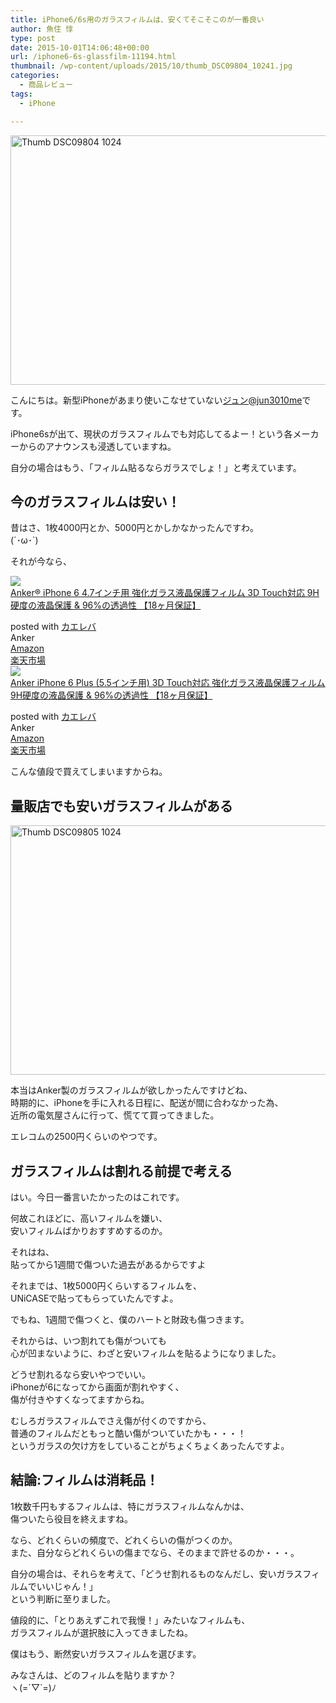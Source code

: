 ```yaml
---
title: iPhone6/6s用のガラスフィルムは、安くてそこそこのが一番良い
author: 魚住 惇
type: post
date: 2015-10-01T14:06:48+00:00
url: /iphone6-6s-glassfilm-11194.html
thumbnail: /wp-content/uploads/2015/10/thumb_DSC09804_10241.jpg
categories:
  - 商品レビュー
tags:
  - iPhone

---
```

<img decoding="async" loading="lazy" src="/wp-content/uploads/2015/10/thumb_DSC09804_10241.jpg" alt="Thumb DSC09804 1024" title="thumb_DSC09804_1024.jpg" border="0" width="599" height="399" /><!--more-->

こんにちは。新型iPhoneがあまり使いこなせていない[ジュン@jun3010me][1]です。

iPhone6sが出て、現状のガラスフィルムでも対応してるよー！という各メーカーからのアナウンスも浸透していますね。

自分の場合はもう、「フィルム貼るならガラスでしょ！」と考えています。

## 今のガラスフィルムは安い！

昔はさ、1枚4000円とか、5000円とかしかなかったんですわ。  
(´･ω･\`)

それが今なら、

<div class="kaerebalink-box">
  <div class="kaerebalink-image">
    <a href="http://www.amazon.co.jp/exec/obidos/ASIN/B00U13K6Q4/jn050191-22/ref=nosim/" target="_blank" ><img decoding="async" src="http://ecx.images-amazon.com/images/I/51W6M2X09zL._SL160_.jpg" style="border: none;" /></a>
  </div>
  <div class="kaerebalink-info">
    <div class="kaerebalink-name">
      <a href="http://www.amazon.co.jp/exec/obidos/ASIN/B00U13K6Q4/jn050191-22/ref=nosim/" target="_blank" >Anker® iPhone 6 4.7インチ用 強化ガラス液晶保護フィルム 3D Touch対応 9H硬度の液晶保護 & 96%の透過性 【18ヶ月保証】</a></p>
      <div class="kaerebalink-powered-date">
        posted with <a href="http://kaereba.com" rel="nofollow" target="_blank">カエレバ</a>
      </div>
    </div>
    <div class="kaerebalink-detail">
      Anker
    </div>
    <div class="kaerebalink-link1">
      <div class="shoplinkamazon">
        <a href="http://www.amazon.co.jp/gp/search?keywords=iphone6%20%83K%83%89%83X%83t%83B%83%8B%83%80%20anker&#038;__mk_ja_JP=%83J%83%5E%83J%83i&#038;tag=jn050191-22" target="_blank" >Amazon</a>
      </div>
      <div class="shoplinkrakuten">
        <a href="http://hb.afl.rakuten.co.jp/hgc/13c945af.7f4d37c0.13c945b0.d426235d/?pc=http%3A%2F%2Fsearch.rakuten.co.jp%2Fsearch%2Fmall%2Fiphone6%2520%25E3%2582%25AC%25E3%2583%25A9%25E3%2582%25B9%25E3%2583%2595%25E3%2582%25A3%25E3%2583%25AB%25E3%2583%25A0%2520anker%2F-%2Ff.1-p.1-s.1-sf.0-st.A-v.2%3Fx%3D0%26scid%3Daf_ich_link_urltxt%26m%3Dhttp%3A%2F%2Fm.rakuten.co.jp%2F" target="_blank" >楽天市場</a>
      </div>
    </div>
  </div>
  <div class="booklink-footer" style="clear: left">
  </div>
</div>



<div class="kaerebalink-box">
  <div class="kaerebalink-image">
    <a href="http://www.amazon.co.jp/exec/obidos/ASIN/B00U13U7JA/jn050191-22/ref=nosim/" target="_blank" ><img decoding="async" src="http://ecx.images-amazon.com/images/I/41hTk-YxXdL._SL160_.jpg" style="border: none;" /></a>
  </div>
  <div class="kaerebalink-info">
    <div class="kaerebalink-name">
      <a href="http://www.amazon.co.jp/exec/obidos/ASIN/B00U13U7JA/jn050191-22/ref=nosim/" target="_blank" >Anker iPhone 6 Plus (5.5インチ用) 3D Touch対応 強化ガラス液晶保護フィルム 9H硬度の液晶保護 & 96%の透過性 【18ヶ月保証】</a></p>
      <div class="kaerebalink-powered-date">
        posted with <a href="http://kaereba.com" rel="nofollow" target="_blank">カエレバ</a>
      </div>
    </div>
    <div class="kaerebalink-detail">
      Anker
    </div>
    <div class="kaerebalink-link1">
      <div class="shoplinkamazon">
        <a href="http://www.amazon.co.jp/gp/search?keywords=iphone%206plus%20%83K%83%89%83X%83t%83B%83%8B%83%80&#038;__mk_ja_JP=%83J%83%5E%83J%83i&#038;tag=jn050191-22" target="_blank" >Amazon</a>
      </div>
      <div class="shoplinkrakuten">
        <a href="http://hb.afl.rakuten.co.jp/hgc/13c945af.7f4d37c0.13c945b0.d426235d/?pc=http%3A%2F%2Fsearch.rakuten.co.jp%2Fsearch%2Fmall%2Fiphone%25206plus%2520%25E3%2582%25AC%25E3%2583%25A9%25E3%2582%25B9%25E3%2583%2595%25E3%2582%25A3%25E3%2583%25AB%25E3%2583%25A0%2F-%2Ff.1-p.1-s.1-sf.0-st.A-v.2%3Fx%3D0%26scid%3Daf_ich_link_urltxt%26m%3Dhttp%3A%2F%2Fm.rakuten.co.jp%2F" target="_blank" >楽天市場</a>
      </div>
    </div>
  </div>
  <div class="booklink-footer" style="clear: left">
  </div>
</div>

こんな値段で買えてしまいますからね。

## 量販店でも安いガラスフィルムがある

<img decoding="async" loading="lazy" src="/wp-content/uploads/2015/10/thumb_DSC09805_1024.jpg" alt="Thumb DSC09805 1024" title="thumb_DSC09805_1024.jpg" border="0" width="599" height="399" /> 

本当はAnker製のガラスフィルムが欲しかったんですけどね、  
時期的に、iPhoneを手に入れる日程に、配送が間に合わなかった為、  
近所の電気屋さんに行って、慌てて買ってきました。

エレコムの2500円くらいのやつです。

## ガラスフィルムは割れる前提で考える

はい。今日一番言いたかったのはこれです。

何故これほどに、高いフィルムを嫌い、  
安いフィルムばかりおすすめするのか。

それはね、  
<span class="ll">貼ってから1週間で傷ついた過去があるからですよ</span>  
  
それまでは、1枚5000円くらいするフィルムを、  
UNiCASEで貼ってもらっていたんですよ。

でもね、1週間で傷つくと、<span class="futoaka">僕のハートと財政も傷つきます。</span>  
  
それからは、いつ割れても傷がついても  
心が凹まないように、わざと安いフィルムを貼るようになりました。

どうせ割れるなら安いやつでいい。  
iPhoneが6になってから画面が割れやすく、  
傷が付きやすくなってますからね。

むしろガラスフィルムでさえ傷が付くのですから、  
普通のフィルムだともっと酷い傷がついていたかも・・・！  
というガラスの欠け方をしていることがちょくちょくあったんですよ。

## 結論:フィルムは消耗品！

1枚数千円もするフィルムは、特にガラスフィルムなんかは、  
傷ついたら役目を終えますね。

なら、どれくらいの頻度で、どれくらいの傷がつくのか。  
また、自分ならどれくらいの傷までなら、そのままで許せるのか・・・。

自分の場合は、それらを考えて、「どうせ割れるものなんだし、安いガラスフィルムでいいじゃん！」  
という判断に至りました。

値段的に、「とりあえずこれで我慢！」みたいなフィルムも、  
ガラスフィルムが選択肢に入ってきましたね。

<span class="b">僕はもう、断然安いガラスフィルムを選びます。</span>  


みなさんは、どのフィルムを貼りますか？  
ヽ(=´▽\`=)ﾉ

 [1]: https://twitter.com/jun3010me